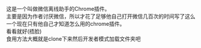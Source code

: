 这是一个叫做微信离线助手的Chrome插件。</br>
主要是因为作者讨厌微信，所以才花了足够他自己打开微信几百次的时间写了这么一个现在只有他自己才知道怎么用的chrome插件。</br>
看看就好(捂脸)</br>
食用方法大概就是clone下来然后开发者模式加载文件夹吧
